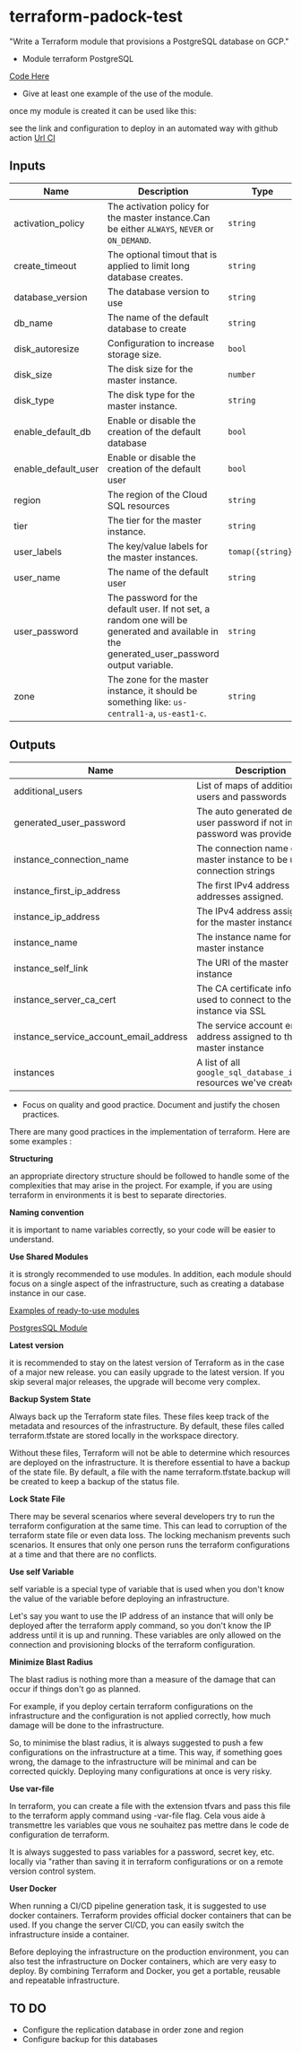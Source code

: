 # terraform-padock-test

"Write a Terraform module that provisions a PostgreSQL database on GCP."

- Module terraform PostgreSQL 

[Code Here](https://github.com/eugenemazamda/terraform-padock)

- Give at least one example of the use of the module.

once my module is created it can be used like this: 

see the link and configuration to deploy in an automated way with github action 
[Url CI](https://github.com/eugenemazamda/terraform-padock/runs/7030345956?check_suite_focus=true)

## Inputs

| Name | Description | Type | Default | Required |
|------|-------------|------|---------|:--------:|
| activation\_policy | The activation policy for the master instance.Can be either `ALWAYS`, `NEVER` or `ON_DEMAND`. | `string` | `"ALWAYS"` | no |
| create\_timeout | The optional timout that is applied to limit long database creates. | `string` | `"15m"` | no |
| database\_version | The database version to use | `string` | n/a | yes |
| db\_name | The name of the default database to create | `string` | `"default"` | no |
| disk\_autoresize | Configuration to increase storage size. | `bool` | `true` | no |
| disk\_size | The disk size for the master instance. | `number` | `10` | no |
| disk\_type | The disk type for the master instance. | `string` | `"PD_SSD"` | no |
| enable\_default\_db | Enable or disable the creation of the default database | `bool` | `true` | no |
| enable\_default\_user | Enable or disable the creation of the default user | `bool` | `true` | no |
| region | The region of the Cloud SQL resources | `string` | `"us-central1"` | no |
| tier | The tier for the master instance. | `string` | `"db-f1-micro"` | no |
| user\_labels | The key/value labels for the master instances. | `tomap({string})` | `{}` | no |
| user\_name | The name of the default user | `string` | `"default"` | no |
| user\_password | The password for the default user. If not set, a random one will be generated and available in the generated\_user\_password output variable. | `string` | `""` | no |
| zone | The zone for the master instance, it should be something like: `us-central1-a`, `us-east1-c`. | `string` | n/a | yes |

## Outputs

| Name | Description |
|------|-------------|
| additional\_users | List of maps of additional users and passwords |
| generated\_user\_password | The auto generated default user password if not input password was provided |
| instance\_connection\_name | The connection name of the master instance to be used in connection strings |
| instance\_first\_ip\_address | The first IPv4 address of the addresses assigned. |
| instance\_ip\_address | The IPv4 address assigned for the master instance |
| instance\_name | The instance name for the master instance |
| instance\_self\_link | The URI of the master instance |
| instance\_server\_ca\_cert | The CA certificate information used to connect to the SQL instance via SSL |
| instance\_service\_account\_email\_address | The service account email address assigned to the master instance |
| instances | A list of all `google_sql_database_instance` resources we've created |

- Focus on quality and good practice. Document and justify the chosen practices.

There are many good practices in the implementation of terraform. Here are some examples :

**Structuring**

an appropriate directory structure should be followed to handle some of the complexities that may arise in the project. 
For example, if you are using terraform in environments it is best to separate directories.

**Naming convention**

it is important to name variables correctly, so your code will be easier to understand. 

**Use Shared Modules**

it is strongly recommended to use modules. In addition, each module should focus on a single aspect of the infrastructure, such as creating a database instance in our case. 

[Examples of ready-to-use modules](https://registry.terraform.io/)

[PostgresSQL Module](https://registry.terraform.io/modules/AckeeCZ/postgresql/sql/5.6.0)

**Latest version**

it is recommended to stay on the latest version of Terraform as in the case of a major new release. you can easily upgrade to the latest version. If you skip several major releases, the upgrade will become very complex.

**Backup System State**

Always back up the Terraform state files. These files keep track of the metadata and resources of the infrastructure. By default, these files called terraform.tfstate are stored locally in the workspace directory.

Without these files, Terraform will not be able to determine which resources are deployed on the infrastructure. It is therefore essential to have a backup of the state file. By default, a file with the name terraform.tfstate.backup will be created to keep a backup of the status file.

**Lock State File**

There may be several scenarios where several developers try to run the terraform configuration at the same time. This can lead to corruption of the terraform state file or even data loss. The locking mechanism prevents such scenarios. It ensures that only one person runs the terraform configurations at a time and that there are no conflicts.

**Use self Variable**

self variable is a special type of variable that is used when you don't know the value of the variable before deploying an infrastructure.

Let's say you want to use the IP address of an instance that will only be deployed after the terraform apply command, so you don't know the IP address until it is up and running. These variables are only allowed on the connection and provisioning blocks of the terraform configuration.

**Minimize Blast Radius**

The blast radius is nothing more than a measure of the damage that can occur if things don't go as planned.

For example, if you deploy certain terraform configurations on the infrastructure and the configuration is not applied correctly, how much damage will be done to the infrastructure.

So, to minimise the blast radius, it is always suggested to push a few configurations on the infrastructure at a time. This way, if something goes wrong, the damage to the infrastructure will be minimal and can be corrected quickly. Deploying many configurations at once is very risky.

**Use var-file**

In terraform, you can create a file with the extension tfvars and pass this file to the terraform apply command using -var-file flag. Cela vous aide à transmettre les variables que vous ne souhaitez pas mettre dans le code de configuration de terraform.

It is always suggested to pass variables for a password, secret key, etc. locally via "rather than saving it in terraform configurations or on a remote version control system.

**User Docker**

When running a CI/CD pipeline generation task, it is suggested to use docker containers. Terraform provides official docker containers that can be used. If you change the server CI/CD, you can easily switch the infrastructure inside a container.

Before deploying the infrastructure on the production environment, you can also test the infrastructure on Docker containers, which are very easy to deploy. By combining Terraform and Docker, you get a portable, reusable and repeatable infrastructure.

## TO DO
- Configure the replication database in order zone and region 
- Configure backup for this databases 